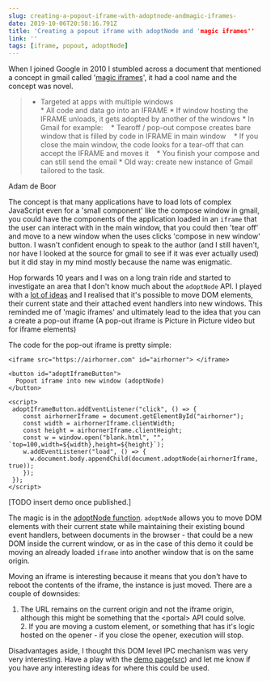 ```yaml
---
slug: creating-a-popout-iframe-with-adoptnode-andmagic-iframes-
date: 2019-10-06T20:58:16.791Z
title: 'Creating a popout iframe with adoptNode and 'magic iframes''
link: ''
tags: [iframe, popout, adoptNode]
---
```


When I joined Google in 2010 I stumbled across a document that mentioned a concept in gmail called '[magic iframes](https://www.usenix.org/legacy/events/webapps10/tech/slides/deboor.pdf)', it had a cool name and the concept was novel. 

> * Targeted at apps with multiple windows&nbsp;<br>* All code and data go into an IFRAME&nbsp;* If window hosting the IFRAME unloads, it gets adopted by another of the windows&nbsp;* In Gmail for example:&nbsp;&nbsp; &nbsp;* Tearoff / pop-out compose creates bare window that is filled by code in IFRAME in main window&nbsp;&nbsp; &nbsp;* If you close the main window, the code looks for a tear-off that can accept the IFRAME and moves it&nbsp;&nbsp; &nbsp;* You finish your compose and can still send the email&nbsp;* Old way: create new instance of Gmail tailored to the task.

Adam de Boor

The concept is that many applications have to load lots of complex JavaScript even for a 'small component' like the compose window in gmail, you could have the components of the application loaded in an `iframe` that the user can interact with in the main window, that you could then 'tear off' and move to a new window when the uses clicks 'compose in new window' button. I wasn't confident enough to speak to the author (and I still haven't, nor have I looked at the source for gmail to see if it was ever actually used) but it did stay in my mind mostly because the name was enigmatic.

Hop forwards 10 years and I was on a long train ride and started to investigate an area that I don't know much about the `adoptNode` API. I played with a [lot of ideas](https://nifty-meadowlark.glitch.me/) and I realised that it's possible to move DOM elements, their current state and their attached event handlers into new windows. This reminded me of 'magic iframes' and ultimately lead to the idea that you can a create a pop-out iframe (A pop-out iframe is Picture in Picture video but for iframe elements)

 The code for the pop-out iframe is pretty simple:

```
<iframe src="https://airhorner.com" id="airhorner"> </iframe>

<button id="adoptIframeButton">
  Popout iframe into new window (adoptNode)
</button>

<script>
 adoptIframeButton.addEventListener("click", () => {
    const airhornerIframe = document.getElementById("airhorner");
    const width = airhornerIframe.clientWidth;
    const height = airhornerIframe.clientHeight;
    const w = window.open("blank.html", "", `top=100,width=${width},height=${height}`);
    w.addEventListener("load", () => {
      w.document.body.appendChild(document.adoptNode(airhornerIframe, true));
    });
 });
</script>
```

[TODO insert demo once published.]

The magic is in the [adoptNode function](https://dom.spec.whatwg.org/#dom-document-adoptnode). `adoptNode` allows you to move DOM elements with their current state while maintaining their existing bound event handlers, between documents in the browser - that could be a new DOM inside the current window, or as in the case of this demo it could be moving an already loaded `iframe` into another window that is on the same origin. 

Moving an iframe is interesting because it means that you don't have to reboot the contents of the iframe, the instance is just moved. There are a couple of downsides:

1. The URL remains on the current origin and not the iframe origin, although this might be something that the &lt;portal&gt; API could solve.<br>2. If you are moving a custom element, or something that has it's logic hosted on the opener - if you close the opener, execution will stop.

Disadvantages aside, I thought this DOM level IPC mechanism was very very interesting. Have a play with the [demo page](https://nifty-meadowlark.glitch.me/)([src](https://glitch.com/edit/#!/nifty-meadowlark?path=script.js)) and let me know if you have any interesting ideas for where this could be used.

